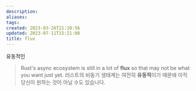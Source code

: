 ```yaml
---
description:
aliases: 
tags: 
created: 2023-03-26T21:10:56
updated: 2023-07-11T15:21:08
title: flux
---
```

유동적인

> Rust's async ecosystem is still in a lot of **flux** so that may not be what you want just yet.
> 러스트의 비동기 생태계는 여전히 **유동적**이기 때문에 아직 당신이 원하는 것이 아닐 수도 있습니다.